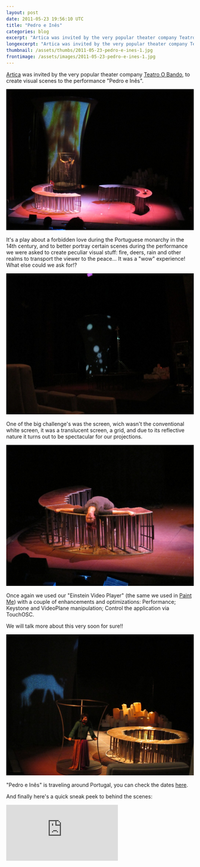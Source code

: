 ```yaml
---
layout: post
date: 2011-05-23 19:56:10 UTC
title: "Pedro e Inês"
categories: blog
excerpt: "Artica was invited by the very popular theater company Teatro O Bando, to create visual scenes to the performance \"Pedro e Inês\"."
longexcerpt: "Artica was invited by the very popular theater company Teatro O Bando, to create visual scenes to the performance \"Pedro e Inês\".It\'s a play about a forbidden love during the Portuguese monarchy in the 14th century, and to better portray certain scenes during the performance we were asked to create peculiar visual stuff: fire, deers, rain and other realms to transport the viewer to the peace... It was a \"wow\" experience! What else could we ask for!?"
thumbnail: /assets/thumbs/2011-05-23-pedro-e-ines-1.jpg
frontimage: /assets/images/2011-05-23-pedro-e-ines-1.jpg
---
```


<a href="http://artica.cc">Artica</a> was invited by the very popular theater company <a href="http://www.obando.pt/">Teatro O Bando</a>, to create visual scenes to the performance "Pedro e Inês".

<a href="http://www.artica.cc/blog/wp-content/uploads/2011/05/IMG_1933.jpg"><img class="postimage" src="/assets/images/2011-05-23-pedro-e-ines-1.jpg"/></a>

It's a play about a forbidden love during the Portuguese monarchy in the 14th century, and to better portray certain scenes during the performance we were asked to create peculiar visual stuff: fire, deers, rain and other realms to transport the viewer to the peace... It was a "wow" experience! What else could we ask for!?

<a href="http://www.artica.cc/blog/wp-content/uploads/2011/05/IMG_1988.jpg"><img class="postimage" src="/assets/images/2011-05-23-pedro-e-ines-2.jpg"/></a>

One of the big challenge's was the screen, wich wasn't the conventional white screen, it was a translucent screen,  a grid, and due to its reflective nature it turns out to be spectacular for our projections.

<a href="http://www.artica.cc/blog/wp-content/uploads/2011/05/IMG_1924.jpg"><img class="postimage" src="/assets/images/2011-05-23-pedro-e-ines-3.jpg"/></a>

Once again we used our "Einstein Video Player" (the same we used in <a href="http://www.youtube.com/watch?v=xwja_nB1PI0&amp;feature=player_embedded">Paint Me</a>) with a couple of enhancements and optimizations:
Performance;
Keystone and VideoPlane manipulation;
Control the application via TouchOSC.

We will talk more about this very soon for sure!!

<a href="http://www.artica.cc/blog/wp-content/uploads/2011/05/IMG_1890.jpg"><img class="postimage" src="/assets/images/2011-05-23-pedro-e-ines-4.jpg"/></a>

"Pedro e Inês" is traveling around Portugal, you can check the dates <a href="http://www.obando.pt/newsletter/pedroeines/pedroeines.htm">here</a>.

And finally here's a quick sneak peek to behind the scenes:
<div class="video-container"><iframe src="http://player.vimeo.com/video/24128832?title=0&amp;byline=0&amp;portrait=0" frameborder="0" allowfullscreen></iframe></div>
